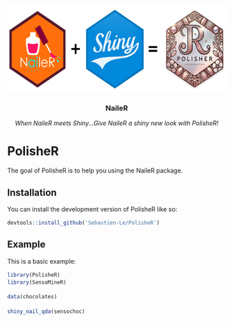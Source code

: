 
<br />
<div align="center">
  <a href="https://github.com/Sebastien-Le/PolisheR">
    <img src="images/polisher.png" alt="Logo" width="597" height="200">
  </a>

  <h3 align="center">NaileR</h3>

  <p align="center">
    <i>When NaileR meets Shiny...Give NaileR a shiny new look with PolisheR!</i>
</div>



# PolisheR

<!-- badges: start -->
<!-- badges: end -->

The goal of PolisheR is to help you using the NaileR package.

## Installation

You can install the development version of PolisheR like so:

``` r
devtools::install_github('Sebastien-Le/PolisheR')
```

## Example

This is a basic example:

``` r
library(PolisheR)
library(SensoMineR)

data(chocolates)

shiny_nail_qda(sensochoc)
```
